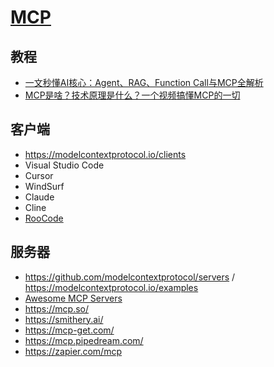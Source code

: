 # [MCP](https://modelcontextprotocol.io/introduction)

## 教程

- [一文秒懂AI核心：Agent、RAG、Function Call与MCP全解析](https://mp.weixin.qq.com/s/3Uzd9zE1nQ-G2RWaVmmJJg)
- [MCP是啥？技术原理是什么？一个视频搞懂MCP的一切](https://www.bilibili.com/video/BV1AnQNYxEsy)

## 客户端

- https://modelcontextprotocol.io/clients
- Visual Studio Code
- Cursor
- WindSurf
- Claude
- Cline
- [RooCode](https://github.com/RooVetGit/Roo-Code)

## 服务器

- https://github.com/modelcontextprotocol/servers / https://modelcontextprotocol.io/examples
- [Awesome MCP Servers](https://github.com/punkpeye/awesome-mcp-servers)
- https://mcp.so/
- https://smithery.ai/
- https://mcp-get.com/
- https://mcp.pipedream.com/
- https://zapier.com/mcp